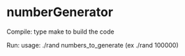 # numberGenerator

Compile:
type make to build the code

Run:
usage: ./rand numbers_to_generate  (ex ./rand 100000)

